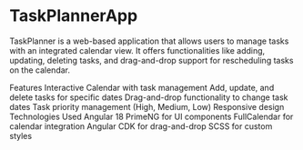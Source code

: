 # TaskPlannerApp

TaskPlanner is a web-based application that allows users to manage tasks with an integrated calendar view. It offers functionalities like adding, updating, deleting tasks, and drag-and-drop support for rescheduling tasks on the calendar.

Features
Interactive Calendar with task management
Add, update, and delete tasks for specific dates
Drag-and-drop functionality to change task dates
Task priority management (High, Medium, Low)
Responsive design
Technologies Used
Angular 18
PrimeNG for UI components
FullCalendar for calendar integration
Angular CDK for drag-and-drop
SCSS for custom styles
